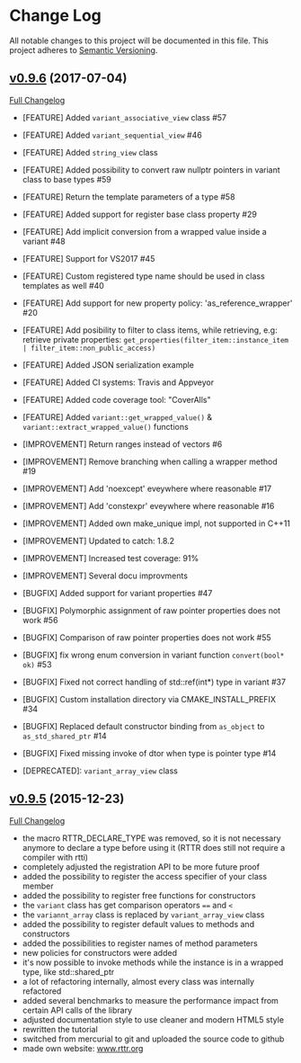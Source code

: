 # Change Log
All notable changes to this project will be documented in this file. This project adheres to [Semantic Versioning](http://semver.org/).

## [v0.9.6](https://github.com/rttrorg/rttr/releases/tag/v0.9.6) (2017-07-04)
[Full Changelog](https://github.com/rttrorg/rttr/compare/init_commit...v0.9.6)
- [FEATURE] Added `variant_associative_view` class #57
- [FEATURE] Added `variant_sequential_view` #46
- [FEATURE] Added `string_view` class
- [FEATURE] Added possibility to convert raw nullptr pointers in variant class to base types #59
- [FEATURE] Return the template parameters of a type #58
- [FEATURE] Added support for register base class property #29
- [FEATURE] Add implicit conversion from a wrapped value inside a variant #48
- [FEATURE] Support for VS2017 #45
- [FEATURE] Custom registered type name should be used in class templates as well #40
- [FEATURE] Add support for new property policy: 'as_reference_wrapper' #20
- [FEATURE] Add posibility to filter to class items, while retrieving, 
            e.g: retrieve private properties: `get_properties(filter_item::instance_item | filter_item::non_public_access)`
- [FEATURE] Added JSON serialization example
- [FEATURE] Added CI systems: Travis and Appveyor
- [FEATURE] Added code coverage tool: "CoverAlls"
- [FEATURE] Added `variant::get_wrapped_value()` & `variant::extract_wrapped_value()` functions

- [IMPROVEMENT] Return ranges instead of vectors #6
- [IMPROVEMENT] Remove branching when calling a wrapper method #19
- [IMPROVEMENT] Add 'noexcept' eveywhere where reasonable #17
- [IMPROVEMENT] Add 'constexpr' eveywhere where reasonable #16
- [IMPROVEMENT] Added own make_unique impl, not supported in C++11
- [IMPROVEMENT] Updated to catch: 1.8.2
- [IMPROVEMENT] Increased test coverage: 91%
- [IMPROVEMENT] Several docu improvments

- [BUGFIX] Added support for variant properties #47
- [BUGFIX] Polymorphic assignment of raw pointer properties does not work  #56
- [BUGFIX] Comparison of raw pointer properties does not work #55
- [BUGFIX] fix wrong enum conversion in variant function `convert(bool* ok)` #53
- [BUGFIX] Fixed not correct handling of std::ref(int*) type in variant #37
- [BUGFIX] Custom installation directory via CMAKE_INSTALL_PREFIX #34
- [BUGFIX] Replaced default constructor binding from `as_object` to `as_std_shared_ptr` #14
- [BUGFIX] Fixed missing invoke of dtor when type is pointer type #14

- [DEPRECATED]: `variant_array_view` class

## [v0.9.5](https://github.com/rttrorg/rttr/releases/tag/v0.9.5) (2015-12-23)
[Full Changelog](https://github.com/rttrorg/rttr/compare/init_commit...v0.9.5)

- the macro RTTR_DECLARE_TYPE was removed, so it is not necessary anymore to declare 
  a type before using it (RTTR does still not require a compiler with rtti)
- completely adjusted the registration API to be more future proof
- added the possibility to register the access specifier of your class member
- added the possibility to register free functions for constructors
- the `variant` class has get comparison operators `==` and `<`
- the `variannt_array` class is replaced by `variant_array_view` class
- added the possibility to register default values to methods and constructors
- added the possibilities to register names of method parameters
- new policies for constructors were added
- it's now possible to invoke methods while the instance is in a wrapped type, like std::shared_ptr<T>
- a lot of refactoring internally, almost every class was internally refactored
- added several benchmarks to measure the performance impact from certain 
  API calls of the library
- adjusted documentation style to use cleaner and modern HTML5 style
- rewritten the tutorial
- switched from mercurial to git and uploaded the source code to github
- made own website: www.rttr.org